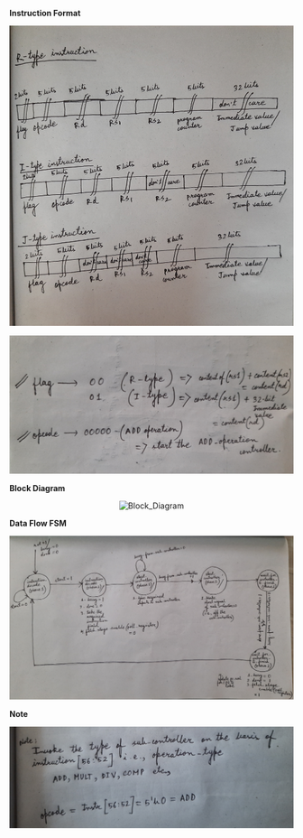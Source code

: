 
__Instruction Format__

<p align="center">
  <img src="./Instruction_format.jpg?raw=true" alt="Instruction Format"/>
</p>

<p align="center">
  <img src="./Instruction_format2.jpg?raw=true" alt=""/>
</p>

__Block Diagram__

<p align="center">
  <img src="./Block_diagram.jpg?raw=true" alt="Block_Diagram"/>
</p>


__Data Flow FSM__

<p align="center">
  <img src="./Data_flow_FSM.jpg?raw=true" alt="Data_Flow_FSM"/>
</p>

__Note__

<p align="center">
  <img src="./Note.jpg?raw=true" alt="Note"/>
</p>


